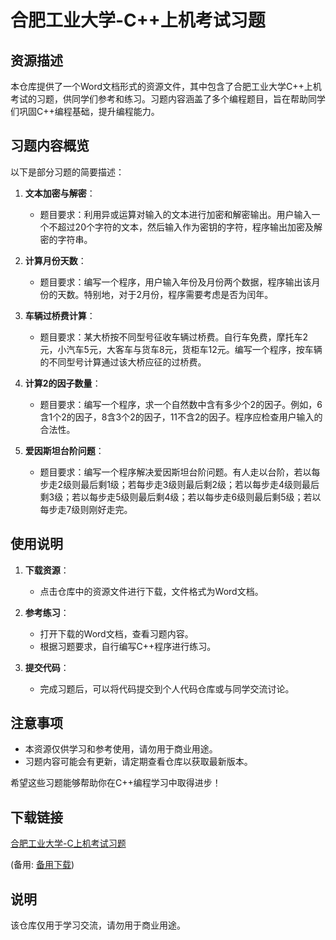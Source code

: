 # 合肥工业大学-C++上机考试习题

## 资源描述

本仓库提供了一个Word文档形式的资源文件，其中包含了合肥工业大学C++上机考试的习题，供同学们参考和练习。习题内容涵盖了多个编程题目，旨在帮助同学们巩固C++编程基础，提升编程能力。

## 习题内容概览

以下是部分习题的简要描述：

1. **文本加密与解密**：
   - 题目要求：利用异或运算对输入的文本进行加密和解密输出。用户输入一个不超过20个字符的文本，然后输入作为密钥的字符，程序输出加密及解密的字符串。

2. **计算月份天数**：
   - 题目要求：编写一个程序，用户输入年份及月份两个数据，程序输出该月份的天数。特别地，对于2月份，程序需要考虑是否为闰年。

3. **车辆过桥费计算**：
   - 题目要求：某大桥按不同型号征收车辆过桥费。自行车免费，摩托车2元，小汽车5元，大客车与货车8元，货柜车12元。编写一个程序，按车辆的不同型号计算通过该大桥应征的过桥费。

4. **计算2的因子数量**：
   - 题目要求：编写一个程序，求一个自然数中含有多少个2的因子。例如，6含1个2的因子，8含3个2的因子，11不含2的因子。程序应检查用户输入的合法性。

5. **爱因斯坦台阶问题**：
   - 题目要求：编写一个程序解决爱因斯坦台阶问题。有人走以台阶，若以每步走2级则最后剩1级；若每步走3级则最后剩2级；若以每步走4级则最后剩3级；若以每步走5级则最后剩4级；若以每步走6级则最后剩5级；若以每步走7级则刚好走完。

## 使用说明

1. **下载资源**：
   - 点击仓库中的资源文件进行下载，文件格式为Word文档。

2. **参考练习**：
   - 打开下载的Word文档，查看习题内容。
   - 根据习题要求，自行编写C++程序进行练习。

3. **提交代码**：
   - 完成习题后，可以将代码提交到个人代码仓库或与同学交流讨论。

## 注意事项

- 本资源仅供学习和参考使用，请勿用于商业用途。
- 习题内容可能会有更新，请定期查看仓库以获取最新版本。

希望这些习题能够帮助你在C++编程学习中取得进步！

## 下载链接
[合肥工业大学-C上机考试习题](https://pan.quark.cn/s/eab0d82fb5c0) 

(备用: [备用下载](https://pan.baidu.com/s/1IIFv7UcfYMlRaKPyj9TjQQ?pwd=1234))

## 说明

该仓库仅用于学习交流，请勿用于商业用途。
